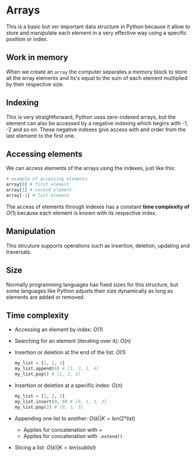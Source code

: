 
# Arrays

This is a basic but ver important data structure in Python because it allow to store and manipulate each element in a very effective way using a specific position or index.

## Work in memory
When we create an `array` the computer separates a memory block to store all the array elements and its's equal to the sum of each element multiplied by their respective size.

## Indexing
This is very straightforward, Python uses zero-indexed arrays, but the element can also be accessed by a negative indexing which begins with -1, -2 and so on. These negative indexes give access with and order from the last elememt to the first one.

## Accessing elements
We can access elements of the arrays using the indexes, just like this:


```python
# example of accessing elements
array[0] # first element
array[1] # second element
array[-1] # last element
```

The access of elements through indexes has a constant **time complexity of** $O(1)$ because each element is known with its respective index.    

## Manipulation

This strcuture supports operations such as insertion, deletion, updating and traversals.

## Size

Normally programming languages has fixed sizes for this structure, but some languages like Python adjusts their size dynamically as long as elements are added or removed.

## Time complexity

- Accessing an element by index: $O(1)$
- Searching for an element (iterating over it): $O(n)$
- Insertion or deletion at the end of the list: $O(1)$
    ```python
    my_list = [1, 2, 3]
    my_list.append(4) # [1, 2, 3, 4]
    my_list.pop() # [1, 2, 3]
    ```
- Insertion or deletion at a specific index: $O(n)$
    ```python
    my_list = [1, 2, 3]
    my_list.insert(0, 0) # [0, 1, 2, 3]
    my_list.pop(2) # [0, 1, 3]
    ```
- Appending one list to another: $O(k) | K = len(2° list)$
    - Applies for concatenation with +
    - Applies for concatenation with `.extend()`

- Slicing a list: $O(k) | K = len(sublist)$


